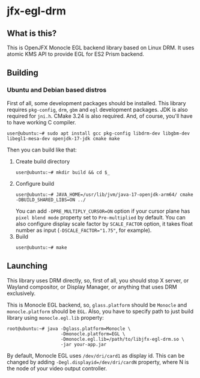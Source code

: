 # jfx-egl-drm

## What is this?
This is OpenJFX Monocle EGL backend library based on Linux DRM. It uses atomic KMS API to provide EGL for ES2 Prism
backend.

## Building

### Ubuntu and Debian based distros

First of all, some development packages should be installed. This library requires `pkg-config`, `drm`, `gbm` and `egl`
development packages. JDK is also required for `jni.h`. CMake 3.24 is also required. And, of course, you'll have to have
working C compiler.

```console
user@ubuntu:~# sudo apt install gcc pkg-config libdrm-dev libgbm-dev libegl1-mesa-dev openjdk-17-jdk cmake make
```

Then you can build like that:
1. Create build directory
   ```console
   user@ubuntu:~# mkdir build && cd $_ 
   ```
2. Configure build
   ```console
   user@ubuntu:~# JAVA_HOME=/usr/lib/jvm/java-17-openjdk-arm64/ cmake -DBUILD_SHARED_LIBS=ON ../ 
   ```
   You can add `-DPRE_MULTIPLY_CURSOR=ON` option if your cursor plane has `pixel blend mode` property set to
   `Pre-multiplied` by default. You can also configure display scale factor by `SCALE_FACTOR` option, it takes float
   number as input (`-DSCALE_FACTOR="1.75"`, for example).
3. Build
   ```console
   user@ubuntu:~# make
   ```

## Launching

This library uses DRM directly, so, first of all, you should stop X server, or Wayland compositor, or Display Manager,
or anything that uses DRM exclusively. 

This is Monocle EGL backend, so, `glass.platform` should be `Monocle` and `monocle.platform` should be `EGL`. Also, you
have to specify path to just build library using `monocle.egl.lib` property: 
```console
root@ubuntu:~# java -Dglass.platform=Monocle \
                    -Dmonocle.platform=EGL \
                    -Dmonocle.egl.lib=/path/to/libjfx-egl-drm.so \
                    -jar your-app.jar
```

By default, Monocle EGL uses `/dev/dri/card1` as display id. This can be changed by adding
`-Degl.displayid=/dev/dri/cardN` property, where N is the node of your video output controller.